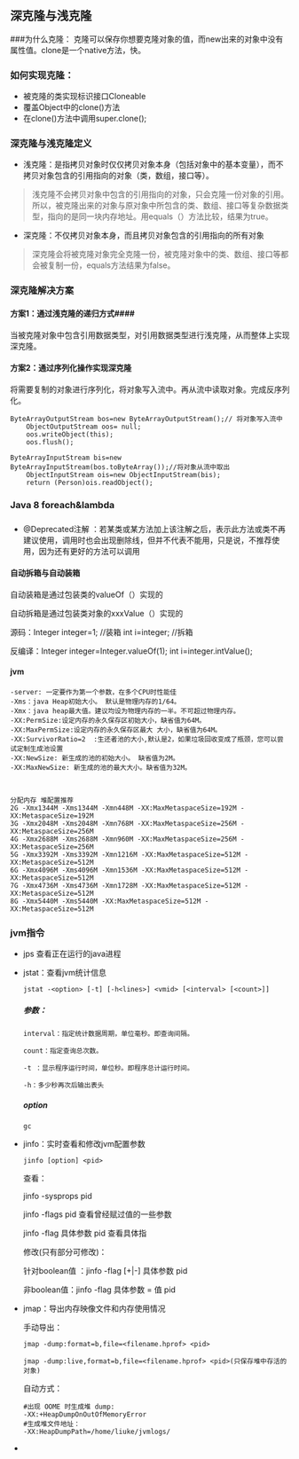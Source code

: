 ## 深克隆与浅克隆 
###为什么克隆：
克隆可以保存你想要克隆对象的值，而new出来的对象中没有属性值。clone是一个native方法，快。
### 如何实现克隆： ###
- 被克隆的类实现标识接口Cloneable
- 覆盖Object中的clone()方法
- 在clone()方法中调用super.clone();
### 深克隆与浅克隆定义 ###
- 浅克隆：是指拷贝对象时仅仅拷贝对象本身（包括对象中的基本变量），而不拷贝对象包含的引用指向的对象（类，数组，接口等）。
> 浅克隆不会拷贝对象中包含的引用指向的对象，只会克隆一份对象的引用。所以，被克隆出来的对象与原对象中所包含的类、数组、接口等复杂数据类型，指向的是同一块内存地址。用equals（）方法比较，结果为true。

- 深克隆：不仅拷贝对象本身，而且拷贝对象包含的引用指向的所有对象
> 深克隆会将被克隆对象完全克隆一份，被克隆对象中的类、数组、接口等都会被复制一份，equals方法结果为false。
### 深克隆解决方案 ###
#### 方案1：通过浅克隆的递归方式####
当被克隆对象中包含引用数据类型，对引用数据类型进行浅克隆，从而整体上实现深克隆。
#### 方案2：通过序列化操作实现深克隆 ####
将需要复制的对象进行序列化，将对象写入流中。再从流中读取对象。完成反序列化。
	
    ByteArrayOutputStream bos=new ByteArrayOutputStream();// 将对象写入流中
    	ObjectOutputStream oos= null;
    	oos.writeObject(this);
    	oos.flush();
    
    ByteArrayInputStream bis=new ByteArrayInputStream(bos.toByteArray());//将对象从流中取出
    	ObjectInputStream ois=new ObjectInputStream(bis);
    	return (Person)ois.readObject();
### Java 8 foreach&lambda ###

###  ###
- @Deprecated注解 ：若某类或某方法加上该注解之后，表示此方法或类不再建议使用，调用时也会出现删除线，但并不代表不能用，只是说，不推荐使用，因为还有更好的方法可以调用





#### 自动拆箱与自动装箱

自动装箱是通过包装类的valueOf（）实现的

自动拆箱是通过包装类对象的xxxValue（）实现的

源码：Integer integer=1; //装箱        int i=integer; //拆箱

反编译：Integer integer=Integer.valueOf(1);         int i=integer.intValue(); 

#### jvm

```
-server: 一定要作为第一个参数，在多个CPU时性能佳 
-Xms：java Heap初始大小。 默认是物理内存的1/64。
-Xmx：java heap最大值。建议均设为物理内存的一半。不可超过物理内存。 
-XX:PermSize:设定内存的永久保存区初始大小，缺省值为64M。
-XX:MaxPermSize:设定内存的永久保存区最大 大小，缺省值为64M。
-XX:SurvivorRatio=2  :生还者池的大小,默认是2，如果垃圾回收变成了瓶颈，您可以尝试定制生成池设置
-XX:NewSize: 新生成的池的初始大小。 缺省值为2M。
-XX:MaxNewSize: 新生成的池的最大大小。缺省值为32M。



分配内存 堆配置推荐 
2G -Xmx1344M -Xms1344M -Xmn448M -XX:MaxMetaspaceSize=192M -XX:MetaspaceSize=192M 
3G -Xmx2048M -Xms2048M -Xmn768M -XX:MaxMetaspaceSize=256M -XX:MetaspaceSize=256M 
4G -Xmx2688M -Xms2688M -Xmn960M -XX:MaxMetaspaceSize=256M -XX:MetaspaceSize=256M 
5G -Xmx3392M -Xms3392M -Xmn1216M -XX:MaxMetaspaceSize=512M -XX:MetaspaceSize=512M 
6G -Xmx4096M -Xms4096M -Xmn1536M -XX:MaxMetaspaceSize=512M -XX:MetaspaceSize=512M 
7G -Xmx4736M -Xms4736M -Xmn1728M -XX:MaxMetaspaceSize=512M -XX:MetaspaceSize=512M 
8G -Xmx5440M -Xms5440M -XX:MaxMetaspaceSize=512M -XX:MetaspaceSize=512M
```



### jvm指令

- jps 查看正在运行的java进程

- jstat：查看jvm统计信息

  ```
  jstat -<option> [-t] [-h<lines>] <vmid> [<interval> [<count>]]
  ```

  ##### 参数：

  ```
  interval：指定统计数据周期，单位毫秒。即查询间隔。
  
  count：指定查询总次数。
  
  -t ：显示程序运行时间，单位秒。即程序总计运行时间。
  
  -h：多少秒再次后输出表头
  ```

  ##### option

  ```
  gc
  ```

  

- jinfo：实时查看和修改jvm配置参数

  ```
  jinfo [option] <pid>
  ```

  查看：

  jinfo -sysprops pid

  jinfo -flags pid 查看曾经赋过值的一些参数

  jinfo -flag 具体参数 pid 查看具体指

  修改(只有部分可修改)：

  针对boolean值 ：jinfo -flag [+|-] 具体参数 pid

  非boolean值：jinfo -flag 具体参数 = 值 pid

- jmap：导出内存映像文件和内存使用情况

  手动导出：

  ```
  jmap -dump:format=b,file=<filename.hprof> <pid>
  
  jmap -dump:live,format=b,file=<filename.hprof> <pid>(只保存堆中存活的对象)
  ```

  自动方式：

  ```
  #出现 OOME 时生成堆 dump: 
  -XX:+HeapDumpOnOutOfMemoryError
  #生成堆文件地址：
  -XX:HeapDumpPath=/home/liuke/jvmlogs/
  ```

- 

  